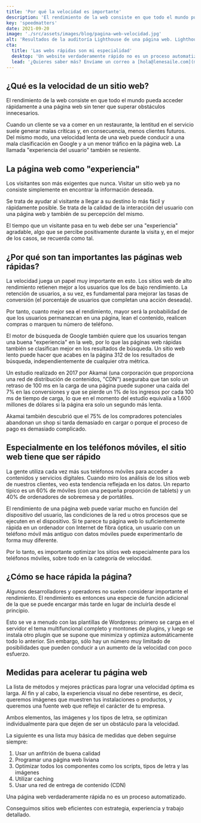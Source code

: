 ```yaml
---
title: 'Por qué la velocidad es importante'
description: 'El rendimiento de la web consiste en que todo el mundo pueda acceder rápidamente a una página web sin tener que superar obstáculos innecesarios.'
key: 'speedmatters'
date: 2021-09-20
image: './src/assets/images/blog/pagina-web-velocidad.jpg'
alt: 'Resultados de la auditoría Lighthouse de una página web. Lighthouse proporciona información sobre el rendimiento, el SEO, la usabilidad y la accesibilidad.'
cta:
  title: 'Las webs rápidas son mi especialidad'
  desktop: 'Un website verdaderamente rápido no es un proceso automatizado. Consigo sitios web eficientes con estrategia, experiencia y trabajo detallado.'
  lead: '¿Quieres saber más? Envíame un correo a [hola@lenesaile.com](mailto:hola@lenesaile.com).'
---
```


## ¿Qué es la velocidad de un sitio web?

El rendimiento de la web consiste en que todo el mundo pueda acceder rápidamente a una página web sin tener que superar obstáculos innecesarios.

Cuando un cliente se va a comer en un restaurante, la lentitud en el servicio suele generar malas críticas y, en consecuencia, menos clientes futuros. Del mismo modo, una velocidad lenta de una web puede conducir a una mala clasificación en Google y a un menor tráfico en la página web. La llamada "experiencia del usuario" también se resiente.

## La página web como "experiencia"

Los visitantes son más exigentes que nunca. Visitar un sitio web ya no consiste simplemente en encontrar la información deseada.

Se trata de ayudar al visitante a llegar a su destino lo más fácil y rápidamente posible. Se trata de la calidad de la interacción del usuario con una página web y también de su percepción del mismo.

El tiempo que un visitante pasa en tu web debe ser una "experiencia" agradable, algo que se percibe positivamente durante la visita y, en el mejor de los casos, se recuerda como tal.

## ¿Por qué son tan importantes las páginas web rápidas?

La velocidad juega un papel muy importante en esto. Los sitios web de alto rendimiento retienen mejor a los usuarios que los de bajo rendimiento. La retención de usuarios, a su vez, es fundamental para mejorar las tasas de conversión (el porcentaje de usuarios que completan una acción deseada).

Por tanto, cuanto mejor sea el rendimiento, mayor será la probabilidad de que los usuarios permanezcan en una página, lean el contenido, realicen compras o marquen tu número de teléfono.

El motor de búsqueda de Google también quiere que los usuarios tengan una buena "experiencia" en la web, por lo que las páginas web rápidas también se clasifican mejor en los resultados de búsqueda. Un sitio web lento puede hacer que acabes en la página 312 de los resultados de búsqueda, independientemente de cualquier otra métrica.

Un estudio realizado en 2017 por Akamai (una corporación que proporciona una red de distribución de contenidos, "CDN") aseguraba que tan solo un retraso de 100 ms en la carga de una página puede suponer una caída del 7% en las conversiones y que se pierde un 1% de los ingresos por cada 100 ms de tiempo de carga, lo que en el momento del estudio equivalía a 1.600 millones de dólares si la página era solo un segundo más lenta.

Akamai también descubrió que el 75% de los compradores potenciales abandonan un shop si tarda demasiado en cargar o porque el proceso de pago es demasiado complicado.

## Especialmente en los teléfonos móviles, el sitio web tiene que ser rápido

La gente utiliza cada vez más sus teléfonos móviles para acceder a contenidos y servicios digitales. Cuando miro los análisis de los sitios web de nuestros clientes, veo esta tendencia reflejada en los datos. Un reparto típico es un 60% de móviles (con una pequeña proporción de tablets) y un 40% de ordenadores de sobremesa y de portátiles.

El rendimiento de una página web puede variar mucho en función del dispositivo del usuario, las condiciones de la red u otros procesos que se ejecuten en el dispositivo. Si te parece tu página web lo suficientemente rápida en un ordenador con Internet de fibra óptica, un usuario con un teléfono móvil más antiguo con datos móviles puede experimentarlo de forma muy diferente.

Por lo tanto, es importante optimizar los sitios web especialmente para los teléfonos móviles, sobre todo en la categoría de velocidad.

## ¿Cómo se hace rápida la página?

Algunos desarrolladores y operadores no suelen considerar importante el rendimiento. El rendimiento es entonces una especie de función adicional de la que se puede encargar más tarde en lugar de incluirla desde el principio.

Esto se ve a menudo con las plantillas de Wordpress: primero se carga en el servidor el tema multifuncional completo y montones de plugins, y luego se instala otro plugin que se supone que minimiza y optimiza automáticamente todo lo anterior. Sin embargo, sólo hay un número muy limitado de posibilidades que pueden conducir a un aumento de la velocidad con poco esfuerzo.

## Medidas para acelerar tu página web

La lista de métodos y mejores prácticas para lograr una velocidad óptima es larga. Al fin y al cabo, la experiencia visual no debe resentirse, es decir, queremos imágenes que muestren tus instalaciones o productos, y queremos una fuente web que refleje el carácter de tu empresa.

Ambos elementos, las imágenes y los tipos de letra, se optimizan individualmente para que dejen de ser un obstáculo para la velocidad.

La siguiente es una lista muy básica de medidas que deben seguirse siempre:

1. Usar un anfitrión de buena calidad
2. Programar una página web liviana
3. Optimizar todos los componentes como los scripts, tipos de letra y las imágenes
4. Utilizar caching
5. Usar una red de entrega de contenido (CDN)

Una página web verdaderamente rápida no es un proceso automatizado.

Conseguimos sitios web eficientes con estrategia, experiencia y trabajo detallado.

